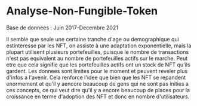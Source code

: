 # Analyse-Non-Fungible-Token

Base de données : Juin 2017-Decembre 2021

Il semble que seule une certaine tranche d'age ou demographique qui estinteresse par les NFT, on assiste à une adaptation exponentielle, mais la plupart
utilisent plusieurs portefeuilles, puisque le nombre de transactions n'est pas equivalent au nombre de portefeuilles actifs sur le marche. Peut etre que cela
signifie que les portefeuilles actifs ont un stock de NFT qu'ils gardent.
Les donnees sont limites pour le moment et peuvent reveler plus d'infos a l'avenir.
Cela renforce l'idee que bien que les NFT se repandent enormement et qu'il y aencore beaucoup de gens qui ne sont pas inities a ces concepts, ce qui veut dire
qu'il y a encore beaucoup de places pour la croissance en terme d'adoption des NFT et donc en nombre d'utilisateurs.
